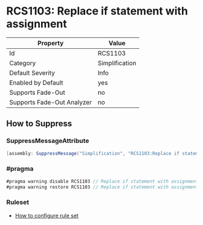 # RCS1103: Replace if statement with assignment

Property | Value
--- | ---
Id|RCS1103
Category|Simplification
Default Severity|Info
Enabled by Default|yes
Supports Fade\-Out|no
Supports Fade\-Out Analyzer|no

## How to Suppress

### SuppressMessageAttribute

```csharp
[assembly: SuppressMessage("Simplification", "RCS1103:Replace if statement with assignment.", Justification = "<Pending>")]
```

### \#pragma

```csharp
#pragma warning disable RCS1103 // Replace if statement with assignment.
#pragma warning restore RCS1103 // Replace if statement with assignment.
```

### Ruleset

* [How to configure rule set](../HowToConfigureAnalyzers.md)
